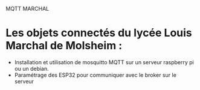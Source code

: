 MQTT MARCHAL

# Les objets connectés du lycée Louis Marchal de Molsheim :

* Installation et utilisation de mosquitto MQTT sur un serveur raspberry pi ou un debian.
* Paramétrage des ESP32 pour communiquer avec le broker sur le serveur
